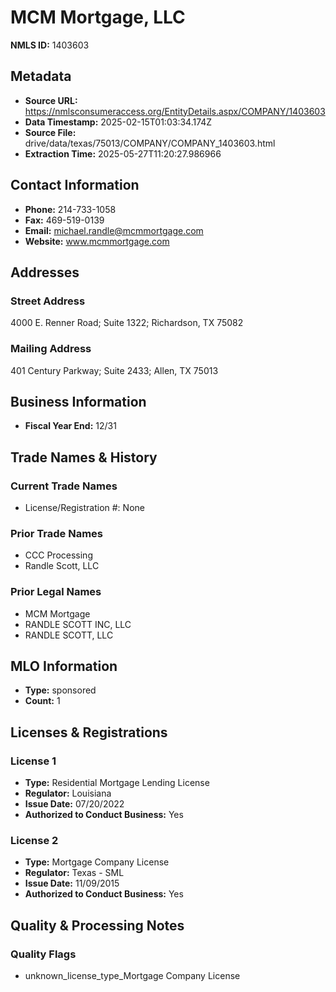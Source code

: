 # MCM Mortgage, LLC

**NMLS ID:** 1403603

## Metadata
- **Source URL:** https://nmlsconsumeraccess.org/EntityDetails.aspx/COMPANY/1403603
- **Data Timestamp:** 2025-02-15T01:03:34.174Z
- **Source File:** drive/data/texas/75013/COMPANY/COMPANY_1403603.html
- **Extraction Time:** 2025-05-27T11:20:27.986966

## Contact Information
- **Phone:** 214-733-1058
- **Fax:** 469-519-0139
- **Email:** michael.randle@mcmmortgage.com
- **Website:** www.mcmmortgage.com

## Addresses
### Street Address
4000 E. Renner Road; Suite 1322; Richardson, TX 75082

### Mailing Address
401 Century Parkway; Suite 2433; Allen, TX 75013

## Business Information
- **Fiscal Year End:** 12/31

## Trade Names & History
### Current Trade Names
- License/Registration #: None

### Prior Trade Names
- CCC Processing
- Randle Scott, LLC

### Prior Legal Names
- MCM Mortgage
- RANDLE SCOTT INC, LLC
- RANDLE SCOTT, LLC

## MLO Information
- **Type:** sponsored
- **Count:** 1

## Licenses & Registrations

### License 1
- **Type:** Residential Mortgage Lending License
- **Regulator:** Louisiana
- **Issue Date:** 07/20/2022
- **Authorized to Conduct Business:** Yes

### License 2
- **Type:** Mortgage Company License
- **Regulator:** Texas - SML
- **Issue Date:** 11/09/2015
- **Authorized to Conduct Business:** Yes

## Quality & Processing Notes
### Quality Flags
- unknown_license_type_Mortgage Company License
